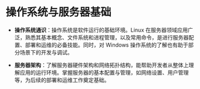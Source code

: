 # 操作系统与服务器基础

- **操作系统通识**：操作系统是软件运行的基础环境。Linux 在服务器领域应用广泛，熟悉其基本概念、文件系统和进程管理，以及常用命令，是进行服务器配置、部署和运维的必备技能。同时，对 Windows 操作系统的了解也有助于部分场景下的开发与调试。

- **服务器架构**：了解服务器硬件架构和网络拓扑结构，能帮助开发者从整体上理解应用的运行环境。掌握服务器的基本配置与管理，如网络设置、用户管理等，为后续的部署和运维工作奠定基础。
